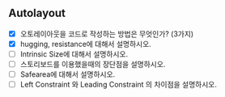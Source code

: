 ## Autolayout
- [x] 오토레이아웃을 코드로 작성하는 방법은 무엇인가? (3가지)
- [x] hugging, resistance에 대해서 설명하시오.
- [ ] Intrinsic Size에 대해서 설명하시오.
- [ ] 스토리보드를 이용했을때의 장단점을 설명하시오.
- [ ] Safearea에 대해서 설명하시오.
- [ ] Left Constraint 와 Leading Constraint 의 차이점을 설명하시오.

